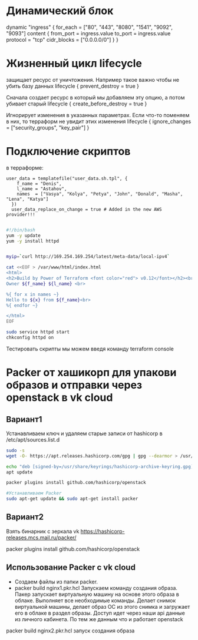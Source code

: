 

# Динамический блок

  dynamic "ingress" {
    for_each = ["80", "443", "8080", "1541", "9092", "9093"]
    content {
      from_port   = ingress.value
      to_port     = ingress.value
      protocol    = "tcp"
      cidr_blocks = ["0.0.0.0/0"]
    }
  }


  # Жизненный цикл lifecycle

защищает ресурс от уничтожения. Например такое важно чтобы не убить базу данных
    lifecycle {
        prevent_destroy = true
  }

Сначала создает ресурс в который мы добавляем эту опцию, а потом убивает старый
    lifecycle {
    create_before_destroy = true
  }

Игнорирует изменения в указанных параметрах. Если что-то поменяем в них, то терраформ не увидит этих изменения
    lifecycle {
        ignore_changes = ["security_groups", "key_pair"]
  }

# Подключение скриптов

в терраформе:
```t
user_data = templatefile("user_data.sh.tpl", {
    f_name = "Denis",
    l_name = "Astahov",
    names  = ["Vasya", "Kolya", "Petya", "John", "Donald", "Masha", "Lena", "Katya"]
  })
  user_data_replace_on_change = true # Added in the new AWS provider!!!
```

```bash

#!/bin/bash
yum -y update
yum -y install httpd


myip=`curl http://169.254.169.254/latest/meta-data/local-ipv4`

cat <<EOF > /var/www/html/index.html
<html>
<h2>Build by Power of Terraform <font color="red"> v0.12</font></h2><br>
Owner ${f_name} ${l_name} <br>

%{ for x in names ~}
Hello to ${x} from ${f_name}<br>
%{ endfor ~}

</html>
EOF

sudo service httpd start
chkconfig httpd on

```

Тестировать скрипты мы можем введя команду  terraform console





# Packer от хашикорп для упакови образов и отправки через openstack в vk cloud

## Вариант1
Устанавливаем ключ и удаляем старые записи от hashicorp в /etc/apt/sources.list.d  

``` bash 
sudo -s
wget -O- https://apt.releases.hashicorp.com/gpg | gpg --dearmor > /usr/share/keyrings/hashicorp-archive-keyring.gpg  

echo "deb [signed-by=/usr/share/keyrings/hashicorp-archive-keyring.gpg] https://apt.releases.hashicorp.com $(lsb_release -cs) main" > /etc/apt/sources.list.d/hashicorp.list
apt update  

packer plugins install github.com/hashicorp/openstack

#Устанавливаем Packer  
sudo apt-get update && sudo apt-get install packer
```
##  Вариант2

Взять бинарник с зеркала vk
https://hashicorp-releases.mcs.mail.ru/packer/

packer plugins install github.com/hashicorp/openstack

## Использование Packer с vk cloud
+ Создаем файлы из папки packer.
+ packer build nginx1.pkr.hcl Запускаем команду создания образа. Пакер запускает виртуальную машину на основе этого образа в облаке. Выполняет все необходимые команды. Делает снимок виртуальной машины, делает образ ОС из этого снимка и загружает его в облаке в раздел образы. Доступ идет через наши api данные из личного кабинета. По тем же данным что и работает openstack

packer build nginx2.pkr.hcl   запуск создания образа
